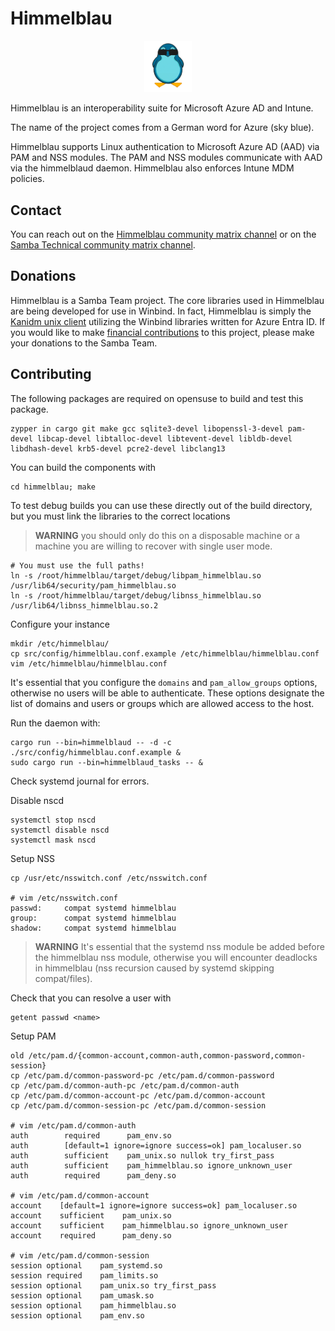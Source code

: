 # Himmelblau

<p align="center">
  <img src="img/penguin.png" width="15%" height="auto" />
</p>

Himmelblau is an interoperability suite for Microsoft Azure AD and Intune.

The name of the project comes from a German word for Azure (sky blue).

Himmelblau supports Linux authentication to Microsoft Azure AD (AAD) via PAM and NSS modules.
The PAM and NSS modules communicate with AAD via the himmelblaud daemon. Himmelblau also
enforces Intune MDM policies.

## Contact

You can reach out on the [Himmelblau community matrix channel](https://matrix.to/#/#himmelblau:matrix.org)
or on the [Samba Technical community matrix channel](https://matrix.to/#/#samba-technical:matrix.org).

## Donations

Himmelblau is a Samba Team project. The core libraries used in Himmelblau are being developed for use
in Winbind. In fact, Himmelblau is simply the [Kanidm unix client](https://github.com/kanidm/kanidm)
utilizing the Winbind libraries written for Azure Entra ID. If you would like to make
[financial contributions](https://www.samba.org/samba/donations.html) to this project, please make your
donations to the Samba Team.

## Contributing

The following packages are required on opensuse to build and test this package.

    zypper in cargo git make gcc sqlite3-devel libopenssl-3-devel pam-devel libcap-devel libtalloc-devel libtevent-devel libldb-devel libdhash-devel krb5-devel pcre2-devel libclang13

You can build the components with

    cd himmelblau; make

To test debug builds you can use these directly out of the build directory, but you must
link the libraries to the correct locations

> **WARNING** you should only do this on a disposable machine or a machine you are willing to
> recover with single user mode.

    # You must use the full paths!
    ln -s /root/himmelblau/target/debug/libpam_himmelblau.so /usr/lib64/security/pam_himmelblau.so
    ln -s /root/himmelblau/target/debug/libnss_himmelblau.so /usr/lib64/libnss_himmelblau.so.2

Configure your instance

    mkdir /etc/himmelblau/
    cp src/config/himmelblau.conf.example /etc/himmelblau/himmelblau.conf
    vim /etc/himmelblau/himmelblau.conf

It's essential that you configure the `domains` and `pam_allow_groups` options, otherwise
no users will be able to authenticate. These options designate the list of domains and users
or groups which are allowed access to the host.

Run the daemon with:

    cargo run --bin=himmelblaud -- -d -c ./src/config/himmelblau.conf.example &
    sudo cargo run --bin=himmelblaud_tasks -- &

Check systemd journal for errors.

Disable nscd

    systemctl stop nscd
    systemctl disable nscd
    systemctl mask nscd

Setup NSS

    cp /usr/etc/nsswitch.conf /etc/nsswitch.conf

    # vim /etc/nsswitch.conf
    passwd:     compat systemd himmelblau
    group:      compat systemd himmelblau
    shadow:     compat systemd himmelblau

> **WARNING** It's essential that the systemd nss module be added before the himmelblau nss
> module, otherwise you will encounter deadlocks in himmelblau (nss recursion caused by systemd
> skipping compat/files).

Check that you can resolve a user with

    getent passwd <name>

Setup PAM

    old /etc/pam.d/{common-account,common-auth,common-password,common-session}
    cp /etc/pam.d/common-password-pc /etc/pam.d/common-password
    cp /etc/pam.d/common-auth-pc /etc/pam.d/common-auth
    cp /etc/pam.d/common-account-pc /etc/pam.d/common-account
    cp /etc/pam.d/common-session-pc /etc/pam.d/common-session

    # vim /etc/pam.d/common-auth
    auth        required      pam_env.so
    auth        [default=1 ignore=ignore success=ok] pam_localuser.so
    auth        sufficient    pam_unix.so nullok try_first_pass
    auth        sufficient    pam_himmelblau.so ignore_unknown_user
    auth        required      pam_deny.so

    # vim /etc/pam.d/common-account
    account    [default=1 ignore=ignore success=ok] pam_localuser.so
    account    sufficient    pam_unix.so
    account    sufficient    pam_himmelblau.so ignore_unknown_user
    account    required      pam_deny.so

    # vim /etc/pam.d/common-session
    session optional    pam_systemd.so
    session required    pam_limits.so
    session optional    pam_unix.so try_first_pass
    session optional    pam_umask.so
    session optional    pam_himmelblau.so
    session optional    pam_env.so

